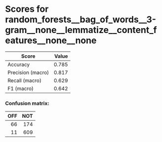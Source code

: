 # Scores for random_forests__bag_of_words__3-gram__none__lemmatize__content_features__none__none
|      Score      |Value|
|-----------------|----:|
|Accuracy         |0.785|
|Precision (macro)|0.817|
|Recall (macro)   |0.629|
|F1 (macro)       |0.642|

### Confusion matrix:
|OFF|NOT|
|--:|--:|
| 66|174|
| 11|609|
